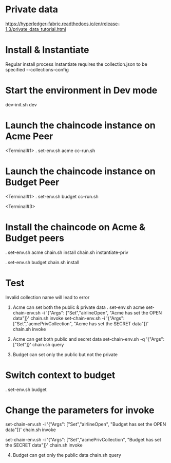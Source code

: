 # Private data
https://hyperledger-fabric.readthedocs.io/en/release-1.3/private_data_tutorial.html


Install & Instantiate
======================
Regular install process
Instantiate requires the collection.json to be specified
--collections-config

# Start the environment in Dev mode
dev-init.sh dev

# Launch the chaincode instance on Acme Peer
<Terminal#1>
. set-env.sh acme
cc-run.sh

# Launch the chaincode instance on Budget Peer
<Terminal#1>
. set-env.sh budget
cc-run.sh

<Terminal#3>
# Install the chaincode on Acme & Budget peers
. set-env.sh acme
chain.sh install
chain.sh instantiate-priv

. set-env.sh budget
chain.sh install

Test
====
Invalid collection name will lead to error



1. Acme can set both the public & private data
. set-env.sh acme
set-chain-env.sh -i '{"Args": ["Set","airlineOpen", "Acme has set the OPEN data"]}'
chain.sh invoke
set-chain-env.sh -i '{"Args": ["Set","acmePrivCollection", "Acme has set the SECRET data"]}'
chain.sh invoke

2. Acme can get both public and secret data
set-chain-env.sh -q '{"Args": ["Get"]}'
chain.sh query

3. Budget can set only the public but not the private
# Switch context to budget
. set-env.sh budget

# Change the parameters for invoke
set-chain-env.sh -i '{"Args": ["Set","airlineOpen", "Budget has set the OPEN data"]}'
chain.sh invoke

set-chain-env.sh -i '{"Args": ["Set","acmePrivCollection", "Budget has set the SECRET data"]}'
chain.sh invoke

4. Budget can get only the public data
chain.sh query
